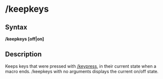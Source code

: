 # /keepkeys

## Syntax

**/keepkeys \[off\|on\]**

## Description

Keeps keys that were pressed with [/keypress](keypress.md), in their current state when a macro ends. /keepkeys with no arguments displays the current on/off state.

